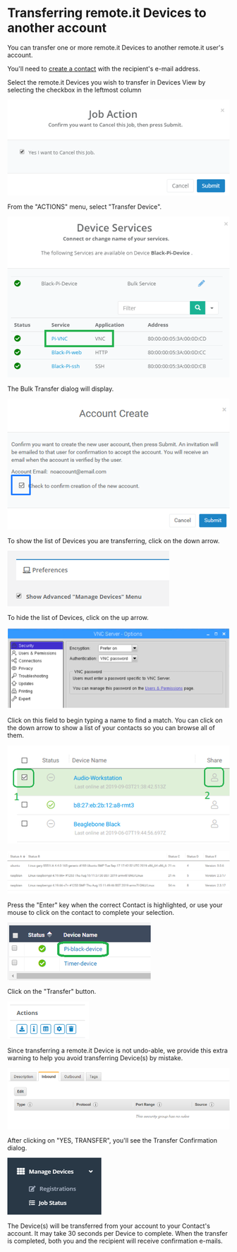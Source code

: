 # Transferring remote.it Devices to another account

You can transfer one or more remote.it Devices to another remote.it user's account.

You'll need to [create a contact](managing-contacts/create-a-contact.md) with the recipient's e-mail address.

Select the remote.it Devices you wish to transfer in Devices View by selecting the checkbox in the leftmost column

![](../.gitbook/assets/image%20%28216%29.png)

From the "ACTIONS" menu, select "Transfer Device".

![](../.gitbook/assets/image%20%28229%29.png)

The Bulk Transfer dialog will display.  

![](../.gitbook/assets/image%20%2816%29.png)

To show the list of Devices you are transferring, click on the down arrow.

![](../.gitbook/assets/image%20%28208%29.png)

To hide the list of Devices, click on the up arrow.

![](../.gitbook/assets/image%20%28279%29.png)

Click on this field to begin typing a name to find a match.  You can click on the down arrow to show a list of your contacts so you can browse all of them.

![](../.gitbook/assets/image%20%28167%29.png)

![](../.gitbook/assets/image%20%2895%29.png)

Press the "Enter" key when the correct Contact is highlighted, or use your mouse to click on the contact to complete your selection.

![](../.gitbook/assets/image%20%28341%29.png)

Click on the "Transfer" button.

![](../.gitbook/assets/image%20%28303%29.png)

Since transferring a remote.it Device is not undo-able, we provide this extra warning to help you avoid transferring Device\(s\) by mistake.

![](../.gitbook/assets/image%20%28115%29.png)

After clicking on "YES, TRANSFER", you'll see the Transfer Confirmation dialog.

![](../.gitbook/assets/image%20%28245%29.png)

The Device\(s\) will be transferred from your account to your Contact's account.  It may take 30 seconds per Device to complete.  When the transfer is completed, both you and the recipient will receive confirmation e-mails.

